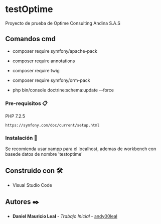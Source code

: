 # testOptime

Proyecto de prueba de Optime Consulting Andina S.A.S

## Comandos cmd

* composer require symfony/apache-pack

* composer require annotations

* composer require twig

* composer require symfony/orm-pack

* php bin/console doctrine:schema:update --force

### Pre-requisitos 📋

PHP 7.2.5

```
https://symfony.com/doc/current/setup.html

```

### Instalación 🔧

Se recomienda usar xampp para el localhost, ademas de workbench con basede datos de nombre 'testoptime'

## Construido con 🛠️

* Visual Studio Code

## Autores ✒️

* **Daniel Mauricio Leal** - *Trabajo Inicial* - [andy00leal](https://github.com/Andy00leal)
